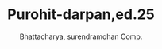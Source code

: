 ---
title: "Purohit-darpan,ed.25"
author: ["Bhattacharya, surendramohan Comp."]
year: 1933
language: ["Bengali"]
genre: ["C-DAK"]
description: "Purohit-darpan,ed.25 first issued in 1933 authored by Bhattacharya, surendramohan Comp. presents a significant contribution to Indian letters. Purohita, in the Hindu context, means chaplain or family priest within the Vedic priesthood. In Thailand and Cambodia, it refers to the royal chaplains. A ..."
collections: ["classical-literature"]
sources:
  - name: "Internet Archive"
    url: "https://archive.org/details/in.ernet.dli.2015.358085"
    type: "other"
references:
  - name: "Open Library: Purohit-darpan,ed.25 year"
    url: "https://openlibrary.org/search?q=Purohit-darpaned25+year+1933+language+Bengali+genre+Bhattacharya"
    type: "other"
featured: false
publishDate: 2025-10-30
tags: ['bengali']
---